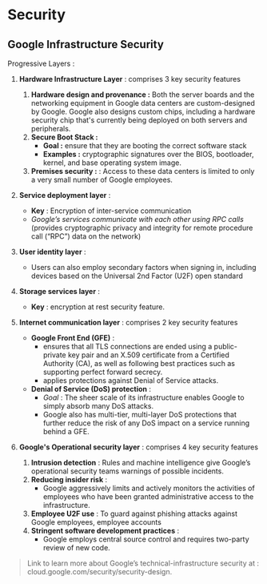 # Security 

## Google Infrastructure Security 
Progressive Layers : 
1. **Hardware Infrastructure Layer** : comprises 3 key security features
    1. **Hardware design and provenance :** Both the server boards and the networking equipment in Google data centers are custom-designed by Google. Google also designs custom chips, including a hardware security chip that's currently being deployed on both servers and peripherals.
    2. **Secure Boot Stack :**
        - **Goal :** ensure that they are booting the correct software stack
        - **Examples :** cryptographic signatures over the BIOS, bootloader, kernel, and base operating system image.
    3. **Premises security :** : Access to these data centers is limited to only a very small number of Google employees.

2. **Service deployment layer** : 
    - **Key** : Encryption of inter-service communication
    - *Google’s services communicate with each other using RPC calls* (provides cryptographic privacy and integrity for remote procedure call (“RPC”) data on the network)

3. **User identity layer** : 
    - Users can also employ secondary factors when signing in, including devices based on the Universal 2nd Factor (U2F) open standard

4. **Storage services layer** : 
    - **Key** : encryption at rest security feature.

5. **Internet communication layer** : comprises 2 key security features
    - **Google Front End (GFE)** : 
        - ensures that  all TLS connections are ended using a public-private key pair and an X.509 certificate from a Certified Authority (CA), as well as following best practices such as supporting perfect forward secrecy.
        - applies protections against Denial of Service attacks.
    - **Denial of Service (DoS) protection** :
        - *Goal* : The sheer scale of its infrastructure enables Google to simply absorb many DoS attacks.
        - Google also has multi-tier, multi-layer DoS protections that further reduce the risk of any DoS impact on a service running behind a GFE.

6. **Google's Operational security layer** : comprises 4 key security features
    1. **Intrusion detection** : Rules and machine intelligence give Google’s operational security teams warnings of possible incidents.
    2. **Reducing insider risk** :
        - Google aggressively limits and actively monitors the activities of employees who have been granted administrative access to the infrastructure.
    3. **Employee U2F use** : To guard against phishing attacks against Google employees, employee accounts
    4. **Stringent software development practices** :
        - Google employs central source control and requires two-party review of new code.

> Link to learn more about Google’s technical-infrastructure security at : cloud.google.com/security/security-design.
